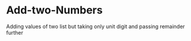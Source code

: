 # Add-two-Numbers
Adding values of two list but taking only unit digit and passing remainder further 
